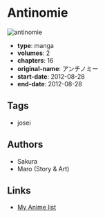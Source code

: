 # Antinomie

![antinomie](https://cdn.myanimelist.net/images/manga/2/187852.jpg)

-   **type**: manga
-   **volumes**: 2
-   **chapters**: 16
-   **original-name**: アンチノミー
-   **start-date**: 2012-08-28
-   **end-date**: 2012-08-28

## Tags

-   josei

## Authors

-   Sakura
-   Maro (Story & Art)

## Links

-   [My Anime list](https://myanimelist.net/manga/49365/Antinomie)
